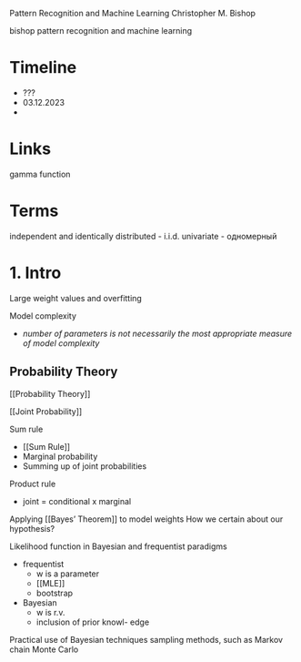 
Pattern Recognition and Machine Learning
Christopher M. Bishop

bishop pattern recognition and machine learning

# Timeline

- ???
- 03.12.2023
- 

# Links

gamma function

# Terms

independent and identically distributed - i.i.d.
univariate - одномерный

# 1. Intro


Large weight values and overfitting

Model complexity
- *number of parameters is not necessarily the most appropriate measure of model complexity*


## Probability Theory

[[Probability Theory]]

[[Joint Probability]]

Sum rule
- [[Sum Rule]]
- Marginal probability
- Summing up of joint probabilities

Product rule
- joint = conditional x marginal

Applying [[Bayes’ Theorem]] to model weights
How we certain about our hypothesis?

Likelihood function in Bayesian and frequentist paradigms
- frequentist
	- w is a parameter
	- [[MLE]]
	- bootstrap
- Bayesian
	- w is r.v.
	- inclusion of prior knowl- edge

Practical use of Bayesian techniques
sampling methods, such as Markov chain Monte Carlo